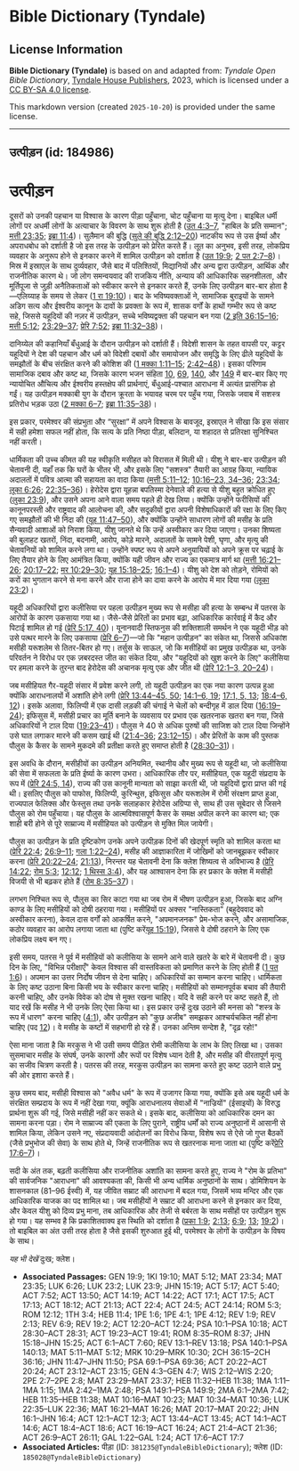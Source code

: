 # Bible Dictionary (Tyndale)

## License Information

**Bible Dictionary (Tyndale)** is based on and adapted from: _Tyndale Open Bible Dictionary_, [Tyndale House Publishers](https://tyndaleopenresources.com/), 2023, which is licensed under a [CC BY-SA 4.0 license](https://creativecommons.org/licenses/by-sa/4.0/legalcode.en).

This markdown version (created `2025-10-20`) is provided under the same license.



--------------------------------

## उत्पीड़न (id: 184986)

उत्पीड़न
========

दूसरों को उनकी पहचान या विश्वास के कारण पीड़ा पहुँचाना, चोट पहुँचाना या मृत्यु देना। बाइबिल धर्मी लोगों पर अधर्मी लोगों के अत्याचार के विवरण के साथ शुरू होती है ([उत 4:3–7](https://ref.ly/Gen4:3-Gen4:7), "हाबिल के प्रति सम्मान"; [मत्ती 23:35](https://ref.ly/Matt23:35); [इब्रा 11:4](https://ref.ly/Heb11:4))। सुलैमान की बुद्धि ([सुले की बुद्धि 2:12–20](https://ref.ly/Wis2:12-Wis2:20)) नाटकीय रूप से उस ईर्ष्या और अपराधबोध को दर्शाती है जो इस तरह के उत्पीड़न को प्रेरित करते हैं। लूत का अनुभव, इसी तरह, लोकप्रिय व्यवहार के अनुरूप होने से इनकार करने में शामिल उत्पीड़न को दर्शाता है ([उत 19:9](https://ref.ly/Gen19:9); [2 पत 2:7–8](https://ref.ly/2Pet2:7-2Pet2:8))। मिस्र में इस्राएल के साथ दुर्व्यवहार, जैसे बाद में पलिश्तियों, मिद्यानियों और अन्य द्वारा उत्पीड़न, आर्थिक और राजनीतिक कारण थे। जो लोग समन्वयवाद की राजकिय नीति, अन्याय की आधिकारिक सहनशीलता, और मूर्तिपूजा से जुड़ी अनैतिकताओं को स्वीकार करने से इनकार करते हैं, उनके लिए उत्पीड़न बार\-बार होता है—एलिय्याह के समय से लेकर ([1 रा 19:10](https://ref.ly/1Kgs19:10))। बाद के भविष्यवक्ताओं ने, सामाजिक बुराइयों के सामने अडिग सत्य और ईश्वरीय कानून के दावों के प्रवक्ता के रूप में, शासक वर्गों के हाथों गम्भीर रूप से कष्ट सहे, जिससे यहूदियों की नज़र में उत्पीड़न, सच्चे भविष्यद्वक्ता की पहचान बन गया ([2 इति 36:15–16](https://ref.ly/2Chr36:15-2Chr36:16); [मत्ती 5:12](https://ref.ly/Matt5:12); [23:29–37](https://ref.ly/Matt23:29-Matt23:37); [प्रेरि 7:52](https://ref.ly/Acts7:52); [इब्रा 11:32–38](https://ref.ly/Heb11:32-Heb11:38))।

दानिय्येल की कहानियाँ बँधुआई के दौरान उत्पीड़न को दर्शाती हैं। विदेशी शासन के तहत वापसी पर, कट्टर यहूदियों ने देश की पहचान और धर्म को विदेशी दबावों और समायोजन और समृद्धि के लिए ढीले यहूदियों के समझौतों के बीच संरक्षित करने की कोशिश की ([1 मक्का 1:11–15](https://ref.ly/1Macc1:11-1Macc1:15); [2:42–48](https://ref.ly/1Macc2:42-1Macc2:48))। इसका परिणाम सामाजिक दबाव और कष्ट था, जिसके कारण भजन संहिता [10](https://ref.ly/Ps10:1-Ps10:18), [69](https://ref.ly/Ps69:1-Ps69:36), [140](https://ref.ly/Ps140:1-Ps140:13), और [149](https://ref.ly/Ps149:1-Ps149:9) में बार\-बार किए गए न्यायोचित औचित्य और ईश्वरीय हस्तक्षेप की प्रार्थनाएं, बँधुआई\-पश्चात आराधना में अत्यंत प्रासंगिक हो गईं। यह उत्पीड़न मक्काबी युग के दौरान क्रूरता के भयावह चरम पर पहुँच गया, जिसके जवाब में सशस्त्र प्रतिरोध भड़क उठा ([2 मक्का 6–7](https://ref.ly/2Macc6:1-2Macc7:42); [इब्रा 11:35–38](https://ref.ly/Heb11:35-Heb11:38))।

इस प्रकार, परमेश्वर की संप्रभुता और “सुरक्षा” में अपने विश्वास के बावजूद, इस्राएल ने सीखा कि इस संसार में सही हमेशा सफल नहीं होता, कि सत्य के प्रति निष्ठा पीड़ा, बलिदान, या शहादत से प्रतिरक्षा सुनिश्चित नहीं करती।

धार्मिकता की उच्च कीमत की यह स्वीकृति मसीहत को विरासत में मिली थी। यीशु ने बार\-बार उत्पीड़न की चेतावनी दी, यहाँ तक कि घरों के भीतर भी, और इसके लिए "सशस्त्र" तैयारी का आग्रह किया, न्यायिक अदालतों में पवित्र आत्मा की सहायता का वादा किया ([मत्ती 5:11–12](https://ref.ly/Matt5:11-Matt5:12); [10:16–23, 34–36](https://ref.ly/Matt10:16-Matt10:23); [23:34](https://ref.ly/Matt23:34); [लूका 6:26](https://ref.ly/Luke6:26); [22:35–36](https://ref.ly/Luke22:35-Luke22:36))। हेरोदेस द्वारा यूहन्ना बपतिस्मा देनेवाले की हत्या से यीशु बहुत क्रोधित हुए ([लुका 23:9](https://ref.ly/Luke23:9)), और उसने अपना आने वाला समय पहले ही देख लिया। क्योंकि उन्होंने फरीसियों की कानूनपरस्ती और राष्ट्रवाद की आलोचना की, और सदूकीयों द्वारा अपनी विशेषाधिकारों की रक्षा के लिए किए गए समझौतों की भी निंदा की ([यूह 11:47–50](https://ref.ly/John11:47-John11:50)), और क्योंकि उन्होंने साधारण लोगों की मसीह के प्रति सैन्यवादी आशाओं को निराश किया, यीशु जानते थे कि उन्हें अस्वीकार कर दिया जाएगा। उनका शिष्यता की बुलाहट खतरों, निंदा, बदनामी, आरोप, कोड़े मारने, अदालतों के सामने पेशी, घृणा, और मृत्यु की चेतावनियों को शामिल करने लगा था। उन्होंने स्पष्ट रूप से अपने अनुयायियों को अपने क्रूस पर चढ़ाई के लिए तैयार होने के लिए आमंत्रित किया, क्योंकि यही जीवन और राज्य का एकमात्र मार्ग था ([मत्ती 16:21–26](https://ref.ly/Matt16:21-Matt16:26); [20:17–22](https://ref.ly/Matt20:17-Matt20:22); [मर 10:29–30](https://ref.ly/Mark10:29-Mark10:30); [यूह 15:18–25](https://ref.ly/John15:18-John15:25); [16:1–4](https://ref.ly/John16:1-John16:4))। यीशु को देश को तोड़ने, रोमियों को करों का भुगतान करने से मना करने और राजा होने का दावा करने के आरोप में मार दिया गया ([लूका 23:2](https://ref.ly/Luke23:2))।

यहूदी अधिकारियों द्वारा कलीसिया पर पहला उत्पीड़न मुख्य रूप से मसीहा की हत्या के सम्बन्ध में पतरस के आरोपों के कारण उकसाया गया था। जैसे\-जैसे प्रेरितों का प्रभाव बढ़ा, आधिकारिक कार्रवाई में कैद और पिटाई शामिल हो गई ([प्रेरि 5:17, 40](https://ref.ly/Acts5:17,Acts5:40))। यूनानवादी स्तिफनुस की शक्तिशाली समर्थन ने एक यहूदी भीड़ को उसे पत्थर मारने के लिए उकसाया ([प्रेरि 6–7](https://ref.ly/Acts6:1-Acts7:60))—जो कि "महान उत्पीड़न" का संकेत था, जिससे अधिकांश मसीही यरूशलेम से तितर\-बितर हो गए। तर्सुस के साऊल, जो कि मसीहियों का प्रमुख उत्पीड़क था, उनके परिवर्तन ने विरोध पर एक ज़बरदस्त जीत का संकेत दिया, और "यहूदियों को खुश करने के लिए" कलीसिया पर हमला करने के तुरन्त बाद हेरोदेस की अचानक मृत्यु एक और जीत थी ([प्रेरि 12:1–3, 20–24](https://ref.ly/Acts12:1-Acts12:3,Acts12:20-Acts12:24))।

जब मसीहियत गैर\-यहूदी संसार में प्रवेश करने लगी, तो यहूदी उत्पीड़न का एक नया कारण उत्पन्न हुआ क्योंकि आराधनालयों में अशांति होने लगी ([प्रेरि 13:44–45, 50](https://ref.ly/Acts13:44-Acts13:45,Acts13:50); [14:1–6, 19](https://ref.ly/Acts14:1-Acts14:6,Acts14:19); [17:1, 5, 13](https://ref.ly/Acts17:1,Acts17:5,Acts17:13); [18:4–6, 12](https://ref.ly/Acts18:4-Acts18:6,Acts18:12))। इसके अलावा, फिलिप्पी में एक दासी लड़की की चंगाई ने चेलों को बन्दीगृह में डाल दिया ([16:19–24](https://ref.ly/Acts16:19-Acts16:24)); इफिसुस में, मसीही प्रचार का मूर्ति बनाने के व्यवसाय पर प्रभाव एक खतरनाक खतरा बन गया, जिसे अधिकारियों ने टाल दिया ([19:23–41](https://ref.ly/Acts19:23-Acts19:41))। पौलुस ने 40 से अधिक पुरुषों की साजिश को टाल दिया जिन्होंने उसे घात लगाकर मारने की कसम खाई थी ([21:4–36](https://ref.ly/Acts21:4-Acts21:36); [23:12–15](https://ref.ly/Acts23:12-Acts23:15))। और प्रेरितों के काम की पुस्तक पौलुस के कैसर के सामने मुकदमे की प्रतीक्षा करते हुए समाप्त होती है ([28:30–31](https://ref.ly/Acts28:30-Acts28:31))।

इस अवधि के दौरान, मसीहीयों का उत्पीड़न अनियमित, स्थानीय और मुख्य रूप से यहूदी था, जो कलीसिया की सेवा में सफलता के प्रति ईर्ष्या के कारण उभरा। आधिकारिक तौर पर, मसीहियत, एक यहूदी संप्रदाय के रूप में ([प्रेरि 24:5, 14](https://ref.ly/Acts24:5,Acts24:14)), राज्य की उस कानूनी मान्यता को साझा करती थी, जो यहूदियों द्वारा प्राप्त की गई थी। इसलिए पौलुस को पाफोस, फिलिप्पी, कुरिन्थुस, इफिसुस और यरूशलेम में रोमी संरक्षण प्राप्त हुआ, राज्यपाल फेलिक्स और फेस्तुस तथा उनके सलाहकार हेरोदेस अग्रिप्पा से, साथ ही उस सूबेदार से जिसने पौलुस को रोम पहुँचाया। यह पौलुस के आत्मविश्वासपूर्ण कैसर के समक्ष अपील करने का कारण था; एक शाही बरी होने से पूरे साम्राज्य में मसीहियत को उत्पीड़न से मुक्ति मिल जायेगी।

पौलुस का उत्पीड़न के प्रति दृष्टिकोण उनके अपने उत्पीड़क दिनों की खेदपूर्ण स्मृति को शामिल करता था ([प्रेरि 22:4](https://ref.ly/Acts22:4); [26:9–11](https://ref.ly/Acts26:9-Acts26:11); [गला 1:22–24](https://ref.ly/Gal1:22-Gal1:24)), मसीह की आज्ञाकारिता में जोखिमों को जानबूझकर स्वीकार करना ([प्रेरि 20:22–24](https://ref.ly/Acts20:22-Acts20:24); [21:13](https://ref.ly/Acts21:13)), निरन्तर यह चेतावनी देना कि क्लेश शिष्यत्व से अविभाज्य है ([प्रेरि 14:22](https://ref.ly/Acts14:22); [रोम 5:3](https://ref.ly/Rom5:3); [12:12](https://ref.ly/Rom12:12); [1 थिस्स 3:4](https://ref.ly/1Thess3:4)), और यह आश्वासन देना कि हर प्रकार के क्लेश में मसीही विजयी से भी बढ़कर होते हैं ([रोम 8:35–37](https://ref.ly/Rom8:35-Rom8:37))।

लगभग निश्चित रूप से, पौलुस का सिर काटा गया था जब रोम में भीषण उत्पीड़न हुआ, जिसके बाद अग्नि काण्ड के लिए मसीहियों को दोषी ठहराया गया। मसीहियों पर अक्सर "नास्तिकता" (बहुदेववाद को अस्वीकार करना), केवल दास वर्गों को आकर्षित करने, "अपमानजनक" प्रेम\-भोज करने, और असामाजिक, कठोर व्यवहार का आरोप लगाया जाता था (पुष्टि करें[यूह 15:19](https://ref.ly/John15:19)), जिससे वे दोषी ठहराने के लिए एक लोकप्रिय लक्ष्य बन गए।

इसी समय, पतरस ने पूर्व में मसीहियों को कलीसिया के सामने आने वाले खतरे के बारे में चेतावनी दी। कुछ दिन के लिए, "विभिन्न परीक्षाएँ" केवल विश्वास की वास्तविकता को प्रमाणित करने के लिए होती हैं ([1 पत 1:6](https://ref.ly/1Pet1:6))। अपमान का उत्तर निर्दोष जीवन से देना चाहिए। अधिकारियों का सम्मान करना चाहिए। धार्मिकता के लिए कष्ट उठाना बिना किसी भय के स्वीकार करना चाहिए। मसीहियों को सम्मानपूर्वक बचाव की तैयारी करनी चाहिए, और उनके विवेक को दोष से मुक्त रखना चाहिए। यदि वे सही करने पर कष्ट सहते हैं, तो याद रखें कि मसीह ने भी उनके लिए ऐसा किया था। इस प्रकार उन्हें दुःख उठाने की मनसा को "शस्त्र के रूप में धारण" करना चाहिए ([4:1](https://ref.ly/1Pet4:1)), और उत्पीड़न को "कुछ अजीब" समझकर आश्चर्यचकित नहीं होना चाहिए (पद [12](https://ref.ly/1Pet4:12))। वे मसीह के कष्टों में सहभागी हो रहे हैं। उनका अन्तिम सन्देश है, "दृढ़ रहो!"

ऐसा माना जाता है कि मरकुस ने भी उसी समय पीड़ित रोमी कलीसिया के लाभ के लिए लिखा था। उसका सुसमाचार मसीह के संघर्ष, उनके कारणों और रूपों पर विशेष ध्यान देती है, और मसीह की वीरतापूर्ण मृत्यु का सजीव चित्रण करती है। पतरस की तरह, मरकुस उत्पीड़न का सामना करते हुए कष्ट उठाने वाले प्रभु की ओर इशारा करते हैं।

कुछ समय बाद, मसीही विश्वास को "अवैध धर्म" के रूप में उजागर किया गया, क्योंकि इसे अब यहूदी धर्म के संरक्षित सम्प्रदाय के रूप में नहीं देखा गया, क्यूंकि आराधनालय सेवाओं में "नाज्रियों" (ईसाइयों) के विरुद्ध प्रार्थना शुरू की गई, जिसे मसीही नहीं कर सकते थे। इसके बाद, कलीसिया को आधिकारिक दमन का सामना करना पड़ा। रोम ने साम्राज्य की एकता के लिए पुराने, राष्ट्रीय धर्मों को राज्य अनुष्ठानों में आसानी से शामिल किया, लेकिन उसने नए, संप्रदायवादी आंदोलनों का विरोध किया, विशेष रूप से ऐसे जो गुप्त बैठकों (जैसे प्रभुभोज की सेवा) के साथ होते थे, जिन्हें राजनीतिक रूप से खतरनाक माना जाता था (पुष्टि करें[प्रेरि 17:6–7](https://ref.ly/Acts17:6-Acts17:7))।

सदी के अंत तक, बढ़ती कलीसिया और राजनीतिक अशांति का सामना करते हुए, राज्य ने "रोम के प्रतिभा" की सार्वजनिक "आराधना" की आवश्यकता की, किसी भी अन्य धार्मिक अनुष्ठानों के साथ। डोमिशियन के शासनकाल (81–96 ईस्वी) में, यह जीवित सम्राट की आराधना में बदल गया, जिसमें भव्य मन्दिर और एक आधिकारिक याजक का पद शामिल था। जब मसीहीयों ने सम्राट की आराधना करने से इनकार कर दिया, और केवल यीशु को दिव्य प्रभु माना, तब आधिकारिक और तेजी से बर्बरता के साथ मसीहों पर उत्पीड़न शुरू हो गया। यह सम्भव है कि प्रकाशितवाक्य इस स्थिति को दर्शाता है ([प्रका 1:9](https://ref.ly/Rev1:9); [2:13](https://ref.ly/Rev2:13); [6:9](https://ref.ly/Rev6:9); [13](https://ref.ly/Rev13:1-Rev13:18); [19:2](https://ref.ly/Rev19:2))। तो बाइबिल का अंत उसी तरह होता है जैसे इसकी शुरुआत हुई थी, परमेश्वर के लोगों के उत्पीड़न के विषय के साथ।

*यह भी देखें* दुःख; क्लेश।

* **Associated Passages:** GEN 19:9; 1KI 19:10; MAT 5:12; MAT 23:34; MAT 23:35; LUK 6:26; LUK 23:2; LUK 23:9; JHN 15:19; ACT 5:17; ACT 5:40; ACT 7:52; ACT 13:50; ACT 14:19; ACT 14:22; ACT 17:1; ACT 17:5; ACT 17:13; ACT 18:12; ACT 21:13; ACT 22:4; ACT 24:5; ACT 24:14; ROM 5:3; ROM 12:12; 1TH 3:4; HEB 11:4; 1PE 1:6; 1PE 4:1; 1PE 4:12; REV 1:9; REV 2:13; REV 6:9; REV 19:2; ACT 12:20–ACT 12:24; PSA 10:1–PSA 10:18; ACT 28:30–ACT 28:31; ACT 19:23–ACT 19:41; ROM 8:35–ROM 8:37; JHN 15:18–JHN 15:25; ACT 6:1–ACT 7:60; REV 13:1–REV 13:18; PSA 140:1–PSA 140:13; MAT 5:11–MAT 5:12; MRK 10:29–MRK 10:30; 2CH 36:15–2CH 36:16; JHN 11:47–JHN 11:50; PSA 69:1–PSA 69:36; ACT 20:22–ACT 20:24; ACT 23:12–ACT 23:15; GEN 4:3–GEN 4:7; WIS 2:12–WIS 2:20; 2PE 2:7–2PE 2:8; MAT 23:29–MAT 23:37; HEB 11:32–HEB 11:38; 1MA 1:11–1MA 1:15; 1MA 2:42–1MA 2:48; PSA 149:1–PSA 149:9; 2MA 6:1–2MA 7:42; HEB 11:35–HEB 11:38; MAT 10:16–MAT 10:23; MAT 10:34–MAT 10:36; LUK 22:35–LUK 22:36; MAT 16:21–MAT 16:26; MAT 20:17–MAT 20:22; JHN 16:1–JHN 16:4; ACT 12:1–ACT 12:3; ACT 13:44–ACT 13:45; ACT 14:1–ACT 14:6; ACT 18:4–ACT 18:6; ACT 16:19–ACT 16:24; ACT 21:4–ACT 21:36; ACT 26:9–ACT 26:11; GAL 1:22–GAL 1:24; ACT 17:6–ACT 17:7
* **Associated Articles:** पीड़ा (ID: `381235@TyndaleBibleDictionary`); क्लेश (ID: `185028@TyndaleBibleDictionary`)

